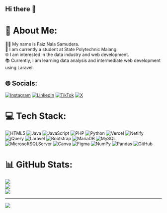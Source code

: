 ## Hi there 👋

# 💫 About Me:
🕵️‍♂️ My name is Faiz Nala Samudera.<br>🏫 I am currently a student at State Polytechnic Malang.<br>🌐 I am interested in the data industry and web development.<br>📚 Currently, I am learning data analysis and intermediate web development using Laravel.


## 🌐 Socials:
[![Instagram](https://img.shields.io/badge/Instagram-%23E4405F.svg?logo=Instagram&logoColor=white)](https://instagram.com/samudrandra_) [![LinkedIn](https://img.shields.io/badge/LinkedIn-%230077B5.svg?logo=linkedin&logoColor=white)](https://www.linkedin.com/in/faiz-nala-samudera-922639252/) [![TikTok](https://img.shields.io/badge/TikTok-%23000000.svg?logo=TikTok&logoColor=white)](https://tiktok.com/@oceany) [![X](https://img.shields.io/badge/X-black.svg?logo=X&logoColor=white)](https://x.com/nanaalaala) 

# 💻 Tech Stack:
![HTML5](https://img.shields.io/badge/html5-%23E34F26.svg?style=for-the-badge&logo=html5&logoColor=white) ![Java](https://img.shields.io/badge/java-%23ED8B00.svg?style=for-the-badge&logo=openjdk&logoColor=white) ![JavaScript](https://img.shields.io/badge/javascript-%23323330.svg?style=for-the-badge&logo=javascript&logoColor=%23F7DF1E) ![PHP](https://img.shields.io/badge/php-%23777BB4.svg?style=for-the-badge&logo=php&logoColor=white) ![Python](https://img.shields.io/badge/python-3670A0?style=for-the-badge&logo=python&logoColor=ffdd54) ![Vercel](https://img.shields.io/badge/vercel-%23000000.svg?style=for-the-badge&logo=vercel&logoColor=white) ![Netlify](https://img.shields.io/badge/netlify-%23000000.svg?style=for-the-badge&logo=netlify&logoColor=#00C7B7) ![jQuery](https://img.shields.io/badge/jquery-%230769AD.svg?style=for-the-badge&logo=jquery&logoColor=white) ![Laravel](https://img.shields.io/badge/laravel-%23FF2D20.svg?style=for-the-badge&logo=laravel&logoColor=white) ![Bootstrap](https://img.shields.io/badge/bootstrap-%238511FA.svg?style=for-the-badge&logo=bootstrap&logoColor=white) ![MariaDB](https://img.shields.io/badge/MariaDB-003545?style=for-the-badge&logo=mariadb&logoColor=white) ![MySQL](https://img.shields.io/badge/mysql-4479A1.svg?style=for-the-badge&logo=mysql&logoColor=white) ![MicrosoftSQLServer](https://img.shields.io/badge/Microsoft%20SQL%20Server-CC2927?style=for-the-badge&logo=microsoft%20sql%20server&logoColor=white) ![Canva](https://img.shields.io/badge/Canva-%2300C4CC.svg?style=for-the-badge&logo=Canva&logoColor=white) ![Figma](https://img.shields.io/badge/figma-%23F24E1E.svg?style=for-the-badge&logo=figma&logoColor=white) ![NumPy](https://img.shields.io/badge/numpy-%23013243.svg?style=for-the-badge&logo=numpy&logoColor=white) ![Pandas](https://img.shields.io/badge/pandas-%23150458.svg?style=for-the-badge&logo=pandas&logoColor=white) ![GitHub](https://img.shields.io/badge/github-%23121011.svg?style=for-the-badge&logo=github&logoColor=white)
# 📊 GitHub Stats:
![](https://github-readme-stats.vercel.app/api?username=FaizNala&theme=dark&hide_border=true&include_all_commits=true&count_private=true)<br/>
![](https://github-readme-streak-stats.herokuapp.com/?user=FaizNala&theme=dark&hide_border=true)<br/>
![](https://github-readme-stats.vercel.app/api/top-langs/?username=FaizNala&theme=dark&hide_border=true&include_all_commits=true&count_private=true&layout=compact)

---
[![](https://visitcount.itsvg.in/api?id=FaizNala&icon=2&color=1)](https://visitcount.itsvg.in)

<!-- Proudly created with GPRM ( https://gprm.itsvg.in ) -->
